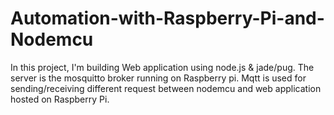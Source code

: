 # Automation-with-Raspberry-Pi-and-Nodemcu
In this project, I'm building Web application using node.js &amp; jade/pug. The server is the mosquitto broker running on Raspberry pi. Mqtt is used for sending/receiving different request between nodemcu and web application hosted on Raspberry Pi.

